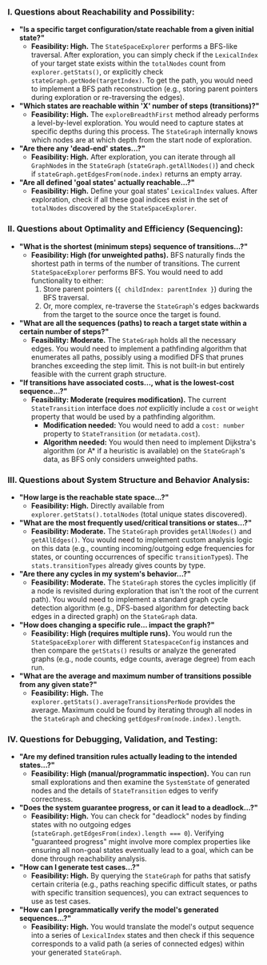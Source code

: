 ### I. Questions about Reachability and Possibility:

- **"Is a specific target configuration/state reachable from a given initial state?"**
  - **Feasibility: High.** The `StateSpaceExplorer` performs a BFS-like traversal. After exploration, you can simply check if the `LexicalIndex` of your target state exists within the `totalNodes` count from `explorer.getStats()`, or explicitly check `stateGraph.getNode(targetIndex)`. To get the path, you would need to implement a BFS path reconstruction (e.g., storing parent pointers during exploration or re-traversing the edges).
- **"Which states are reachable within 'X' number of steps (transitions)?"**
  - **Feasibility: High.** The `exploreBreadthFirst` method already performs a level-by-level exploration. You would need to capture states at specific depths during this process. The `StateGraph` internally knows which nodes are at which depth from the start node of exploration.
- **"Are there any 'dead-end' states...?"**
  - **Feasibility: High.** After exploration, you can iterate through all `GraphNode`s in the `StateGraph` (`stateGraph.getAllNodes()`) and check if `stateGraph.getEdgesFrom(node.index)` returns an empty array.
- **"Are all defined 'goal states' actually reachable...?"**
  - **Feasibility: High.** Define your goal states' `LexicalIndex` values. After exploration, check if all these goal indices exist in the set of `totalNodes` discovered by the `StateSpaceExplorer`.

### II. Questions about Optimality and Efficiency (Sequencing):

- **"What is the shortest (minimum steps) sequence of transitions...?"**
  - **Feasibility: High (for unweighted paths).** BFS naturally finds the shortest path in terms of the number of transitions. The current `StateSpaceExplorer` performs BFS. You would need to add functionality to either:
    1.  Store parent pointers (`{ childIndex: parentIndex }`) during the BFS traversal.
    2.  Or, more complex, re-traverse the `StateGraph`'s edges backwards from the target to the source once the target is found.
- **"What are all the sequences (paths) to reach a target state within a certain number of steps?"**
  - **Feasibility: Moderate.** The `StateGraph` holds all the necessary edges. You would need to implement a pathfinding algorithm that enumerates all paths, possibly using a modified DFS that prunes branches exceeding the step limit. This is not built-in but entirely feasible with the current graph structure.
- **"If transitions have associated costs..., what is the lowest-cost sequence...?"**
  - **Feasibility: Moderate (requires modification).** The current `StateTransition` interface does _not_ explicitly include a `cost` or `weight` property that would be used by a pathfinding algorithm.
    - **Modification needed:** You would need to add a `cost: number` property to `StateTransition` (or `metadata.cost`).
    - **Algorithm needed:** You would then need to implement Dijkstra's algorithm (or A\* if a heuristic is available) on the `StateGraph`'s data, as BFS only considers unweighted paths.

### III. Questions about System Structure and Behavior Analysis:

- **"How large is the reachable state space...?"**
  - **Feasibility: High.** Directly available from `explorer.getStats().totalNodes` (total unique states discovered).
- **"What are the most frequently used/critical transitions or states...?"**
  - **Feasibility: Moderate.** The `StateGraph` provides `getAllNodes()` and `getAllEdges()`. You would need to implement custom analysis logic on this data (e.g., counting incoming/outgoing edge frequencies for states, or counting occurrences of specific `transitionType`s). The `stats.transitionTypes` already gives counts by type.
- **"Are there any cycles in my system's behavior...?"**
  - **Feasibility: Moderate.** The `StateGraph` stores the cycles implicitly (if a node is revisited during exploration that isn't the root of the current path). You would need to implement a standard graph cycle detection algorithm (e.g., DFS-based algorithm for detecting back edges in a directed graph) on the `StateGraph` data.
- **"How does changing a specific rule... impact the graph?"**
  - **Feasibility: High (requires multiple runs).** You would run the `StateSpaceExplorer` with different `StatespaceConfig` instances and then compare the `getStats()` results or analyze the generated graphs (e.g., node counts, edge counts, average degree) from each run.
- **"What are the average and maximum number of transitions possible from any given state?"**
  - **Feasibility: High.** The `explorer.getStats().averageTransitionsPerNode` provides the average. Maximum could be found by iterating through all nodes in the `StateGraph` and checking `getEdgesFrom(node.index).length`.

### IV. Questions for Debugging, Validation, and Testing:

- **"Are my defined transition rules actually leading to the intended states...?"**
  - **Feasibility: High (manual/programmatic inspection).** You can run small explorations and then examine the `SystemState` of generated nodes and the details of `StateTransition` edges to verify correctness.
- **"Does the system guarantee progress, or can it lead to a deadlock...?"**
  - **Feasibility: High.** You can check for "deadlock" nodes by finding states with no outgoing edges (`stateGraph.getEdgesFrom(index).length === 0`). Verifying "guaranteed progress" might involve more complex properties like ensuring all non-goal states eventually lead to a goal, which can be done through reachability analysis.
- **"How can I generate test cases...?"**
  - **Feasibility: High.** By querying the `StateGraph` for paths that satisfy certain criteria (e.g., paths reaching specific difficult states, or paths with specific transition sequences), you can extract sequences to use as test cases.
- **"How can I programmatically verify the model's generated sequences...?"**
  - **Feasibility: High.** You would translate the model's output sequence into a series of `LexicalIndex` states and then check if this sequence corresponds to a valid path (a series of connected edges) within your generated `StateGraph`.
